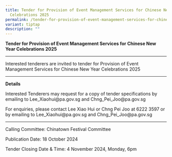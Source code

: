 ```yaml
---
title: Tender for Provision of Event Management Services for Chinese New Year
  Celebrations 2025
permalink: /tender-for-provision-of-event-management-services-for-chinese-new-year-celebrations-2025/
variant: tiptap
description: ""
---
```

<p><strong>Tender for Provision of Event Management Services for Chinese New Year Celebrations 2025</strong>
</p>
<hr>
<p>Interested tenderers are invited to tender for Provision of Event Management
Services for Chinese New Year Celebrations 2025</p>
<hr>
<p><strong>Details</strong>
</p>
<p>Interested Tenderers may request for a copy of tender specifications by
emailing to <a rel="noopener noreferrer nofollow" target="_blank">Lee_Xiaohui@pa.gov.sg</a> and
<a rel="noopener noreferrer nofollow" target="_blank">Chng_Pei_Joo@pa.gov.sg</a>
</p>
<p>For enquiries, please contact Lee Xiao Hui or Chng Pei Joo at 6222 3597
or by emailing to <a rel="noopener noreferrer nofollow" target="_blank">Lee_Xiaohui@pa.gov.sg</a> and
<a rel="noopener noreferrer nofollow" target="_blank">Chng_Pei_Joo@pa.gov.sg</a>
</p>
<hr>
<p>Calling Committee: Chinatown Festival Committee</p>
<p>Publication Date: 18 October 2024</p>
<p>Tender Closing Date &amp; Time: 4 November 2024, Monday, 6pm</p>